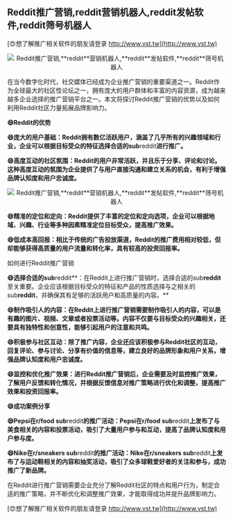 ## **Reddit推广营销,**reddit**营销机器人,**reddit**发帖软件,**reddit**筛号机器人**

[😍想了解推广相关软件的朋友请登录 http://www.vst.tw](http://www.vst.tw)

 <center><img src="https://vst.tw/MP4/tuiguang/png/2.png" alt="Reddit推广营销,**reddit**营销机器人,**reddit**发帖软件,**reddit**筛号机器人"></center>

在当今数字化时代，社交媒体已经成为企业推广营销的重要渠道之一。Reddit作为全球最大的社区性论坛之一，拥有庞大的用户群体和丰富的内容资源，成为越来越多企业选择的推广营销平台之一。本文将探讨Reddit推广营销的优势以及如何利用Reddit社区力量拓展品牌影响力。

**😄Reddit的优势**

**😄庞大的用户基础：Reddit拥有数亿活跃用户，涵盖了几乎所有的兴趣领域和行业，企业可以根据目标受众的特征选择合适的sub**reddit**进行推广。**

**😄高度互动的社区氛围：Reddit的用户非常活跃，并且乐于分享、评论和讨论。这种高度互动的氛围为企业提供了与用户直接沟通和建立关系的机会，有利于增强品牌认知度和用户忠诚度。**

 <center><img src="https://vst.tw/MP4/tuiguang/png/4.png" alt="Reddit推广营销,**reddit**营销机器人,**reddit**发帖软件,**reddit**筛号机器人"></center>

**😄精准的定位和定向：Reddit提供了丰富的定位和定向选项，企业可以根据地域、兴趣、行业等多种因素精准定位目标受众，提高推广效果。**

**😄低成本高回报：相比于传统的广告投放渠道，Reddit的推广费用相对较低，但却能够获得高质量的用户流量和转化率，具有较高的投资回报率。**

如何进行Reddit推广营销

**😄选择合适的sub**reddit**：在Reddit上进行推广营销时，选择合适的sub**reddit**至关重要。企业应该根据目标受众的特征和产品的性质选择与之相关的sub**reddit**，并确保其有足够的活跃用户和高质量的内容。**

**😄制作吸引人的内容：在Reddit上进行推广营销需要制作吸引人的内容，可以是有趣的图片、视频、文章或者投票活动等。内容不仅要与目标受众的兴趣相关，还要具有独特性和创意性，能够引起用户的注意和共鸣。**

**😄积极参与社区互动：除了推广内容，企业还应该积极参与Reddit社区的互动，回复评论、参与讨论、分享有价值的信息等，建立良好的品牌形象和用户关系，增强品牌认知度和用户忠诚度。**

**😄监控和优化推广效果：进行Reddit推广营销后，企业需要及时监控推广效果，了解用户反馈和转化情况，并根据反馈信息对推广策略进行优化和调整，提高推广效果和投资回报率。**

**😄成功案例分享**

**😄Pepsi在r/food sub**reddit**的推广活动：Pepsi在r/food sub**reddit**上发布了与美食相关的内容和投票活动，吸引了大量用户参与和互动，提高了品牌认知度和用户参与度。**

**😄Nike在r/sneakers sub**reddit**的推广活动：Nike在r/sneakers sub**reddit**上发布了与运动鞋相关的内容和抽奖活动，吸引了众多球鞋爱好者的关注和参与，成功推广了新品牌。**

在Reddit进行推广营销需要企业充分了解Reddit社区的特点和用户行为，制定合适的推广策略，并不断优化和调整推广效果，才能取得成功并提升品牌影响力。

[😍想了解推广相关软件的朋友请登录 http://www.vst.tw](http://www.vst.tw)



